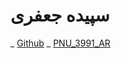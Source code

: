 # سپیده جعفری
_ [Github](https://github.com/sepideh-jafary)
_ [PNU_3991_AR](https://github.com/sepideh-jafary/PNU_3991-AR)
